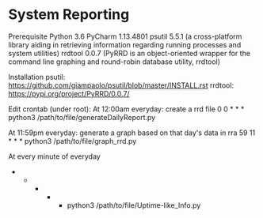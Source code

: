 # System Reporting 

Prerequisite
Python 3.6 
PyCharm 1.13.4801
psutil 5.5.1 (a cross-platform library aiding in retrieving information regarding running processes and system utilities)
rrdtool 0.0.7 (PyRRD is an object-oriented wrapper for the command line graphing and round-robin database utility, rrdtool)


Installation 
psutil: https://github.com/giampaolo/psutil/blob/master/INSTALL.rst
rrdtool: https://pypi.org/project/PyRRD/0.0.7/

Edit crontab (under root):
At 12:00am everyday: create a rrd file 
0 0 * * * python3 /path/to/file/generateDailyReport.py 

At 11:59pm everyday: generate a graph based on that day's data in rra 
59 11 * * * python3 /path/to/file/graph_rrd.py 

At every minute of everyday 
* * * * * python3 /path/to/file/Uptime-like_Info.py 


